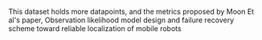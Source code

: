 This dataset holds more datapoints, and the metrics proposed by Moon Et al's paper,
Observation likelihood model design and failure recovery scheme toward reliable localization of mobile robots
